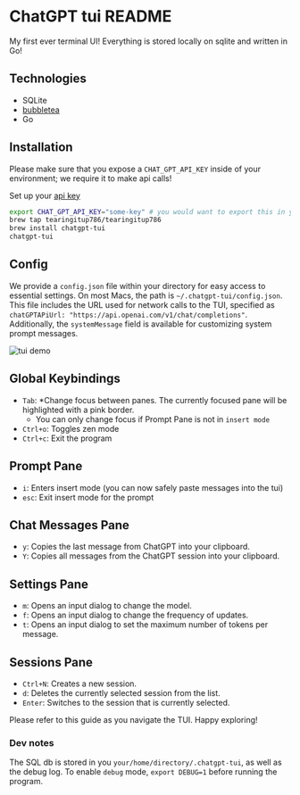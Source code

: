 # ChatGPT tui README

My first ever terminal UI! Everything is stored locally on sqlite and written in Go!

## Technologies

- SQLite
- [bubbletea](https://github.com/charmbracelet/bubbletea)
- Go

## Installation

Please make sure that you expose a `CHAT_GPT_API_KEY` inside of your environment; we require it to make api calls!

Set up your [api key](https://platform.openai.com/api-keys)

```bash
export CHAT_GPT_API_KEY="some-key" # you would want to export this in your .zshrc
brew tap tearingitup786/tearingitup786
brew install chatgpt-tui
chatgpt-tui
```

## Config

We provide a `config.json` file within your directory for easy access to essential settings.
On most Macs, the path is `~/.chatgpt-tui/config.json`.
This file includes the URL used for network calls to the TUI,
specified as `chatGPTAPiUrl: "https://api.openai.com/v1/chat/completions"`.
Additionally, the `systemMessage` field is available for customizing system prompt messages.

![tui demo](./tui-demo.gif)

## Global Keybindings

- `Tab`: \*Change focus between panes. The currently focused pane will be highlighted with a pink border.
  - You can only change focus if Prompt Pane is not in `insert mode`
- `Ctrl+o`: Toggles zen mode
- `Ctrl+c`: Exit the program

## Prompt Pane

- `i`: Enters insert mode (you can now safely paste messages into the tui)
- `esc`: Exit insert mode for the prompt

## Chat Messages Pane

- `y`: Copies the last message from ChatGPT into your clipboard.
- `Y`: Copies all messages from the ChatGPT session into your clipboard.

## Settings Pane

- `m`: Opens an input dialog to change the model.
- `f`: Opens an input dialog to change the frequency of updates.
- `t`: Opens an input dialog to set the maximum number of tokens per message.

## Sessions Pane

- `Ctrl+N`: Creates a new session.
- `d`: Deletes the currently selected session from the list.
- `Enter`: Switches to the session that is currently selected.

Please refer to this guide as you navigate the TUI. Happy exploring!

### Dev notes

The SQL db is stored in you `your/home/directory/.chatgpt-tui`, as well as the debug log. To enable `debug` mode, `export DEBUG=1` before running the program.
